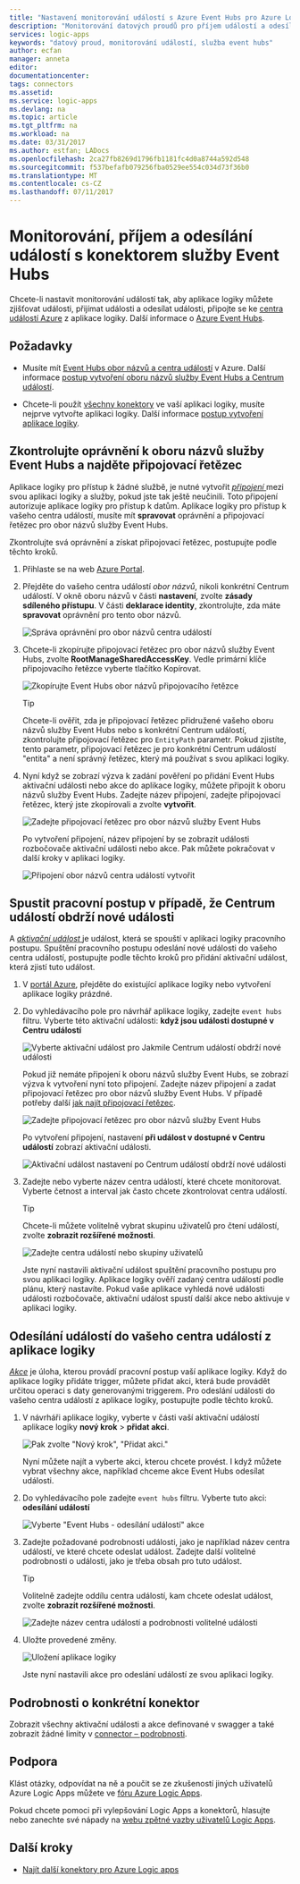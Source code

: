 ```yaml
---
title: "Nastavení monitorování událostí s Azure Event Hubs pro Azure Logic Apps | Microsoft Docs"
description: "Monitorování datových proudů pro příjem událostí a odesílání událostí pro Azure Logic Apps s Azure Event Hubs"
services: logic-apps
keywords: "datový proud, monitorování událostí, služba event hubs"
author: ecfan
manager: anneta
editor: 
documentationcenter: 
tags: connectors
ms.assetid: 
ms.service: logic-apps
ms.devlang: na
ms.topic: article
ms.tgt_pltfrm: na
ms.workload: na
ms.date: 03/31/2017
ms.author: estfan; LADocs
ms.openlocfilehash: 2ca27fb8269d1796fb1181fc4d0a8744a592d548
ms.sourcegitcommit: f537befafb079256fba0529ee554c034d73f36b0
ms.translationtype: MT
ms.contentlocale: cs-CZ
ms.lasthandoff: 07/11/2017
---
```

# <a name="monitor-receive-and-send-events-with-the-event-hubs-connector"></a>Monitorování, příjem a odesílání událostí s konektorem služby Event Hubs

Chcete-li nastavit monitorování událostí tak, aby aplikace logiky můžete zjišťovat události, přijímat události a odesílat události, připojte se ke [centra událostí Azure](https://azure.microsoft.com/services/event-hubs) z aplikace logiky. Další informace o [Azure Event Hubs](../event-hubs/event-hubs-what-is-event-hubs.md).

## <a name="requirements"></a>Požadavky

* Musíte mít [Event Hubs obor názvů a centra událostí](../event-hubs/event-hubs-create.md) v Azure. Další informace [postup vytvoření oboru názvů služby Event Hubs a Centrum událostí](../event-hubs/event-hubs-create.md). 

* Chcete-li použít [všechny konektory](https://docs.microsoft.com/azure/connectors/apis-list) ve vaší aplikaci logiky, musíte nejprve vytvořte aplikaci logiky. Další informace [postup vytvoření aplikace logiky](../logic-apps/logic-apps-create-a-logic-app.md).

<a name="permissions-connection-string"></a>
## <a name="check-event-hubs-namespace-permissions-and-find-the-connection-string"></a>Zkontrolujte oprávnění k oboru názvů služby Event Hubs a najděte připojovací řetězec

Aplikace logiky pro přístup k žádné službě, je nutné vytvořit [ *připojení* ](./connectors-overview.md) mezi svou aplikaci logiky a služby, pokud jste tak ještě neučinili. Toto připojení autorizuje aplikace logiky pro přístup k datům.
Aplikace logiky pro přístup k vašeho centra událostí, musíte mít **spravovat** oprávnění a připojovací řetězec pro obor názvů služby Event Hubs.

Zkontrolujte svá oprávnění a získat připojovací řetězec, postupujte podle těchto kroků.

1.  Přihlaste se na web [Azure Portal](https://portal.azure.com "Azure Portal"). 

2.  Přejděte do vašeho centra událostí *obor názvů*, nikoli konkrétní Centrum událostí. V okně oboru názvů v části **nastavení**, zvolte **zásady sdíleného přístupu**. V části **deklarace identity**, zkontrolujte, zda máte **spravovat** oprávnění pro tento obor názvů.

    ![Správa oprávnění pro obor názvů centra událostí](./media/connectors-create-api-azure-event-hubs/event-hubs-namespace.png)

3.  Chcete-li zkopírujte připojovací řetězec pro obor názvů služby Event Hubs, zvolte **RootManageSharedAccessKey**. Vedle primární klíče připojovacího řetězce vyberte tlačítko Kopírovat.

    ![Zkopírujte Event Hubs obor názvů připojovacího řetězce](media/connectors-create-api-azure-event-hubs/find-event-hub-namespace-connection-string.png)

    > [!TIP]
    > Chcete-li ověřit, zda je připojovací řetězec přidružené vašeho oboru názvů služby Event Hubs nebo s konkrétní Centrum událostí, zkontrolujte připojovací řetězec pro `EntityPath` parametr. Pokud zjistíte, tento parametr, připojovací řetězec je pro konkrétní Centrum událostí "entita" a není správný řetězec, který má používat s svou aplikaci logiky.

4.  Nyní když se zobrazí výzva k zadání pověření po přidání Event Hubs aktivační události nebo akce do aplikace logiky, můžete připojit k oboru názvů služby Event Hubs. Zadejte název připojení, zadejte připojovací řetězec, který jste zkopírovali a zvolte **vytvořit**.

    ![Zadejte připojovací řetězec pro obor názvů služby Event Hubs](./media/connectors-create-api-azure-event-hubs/event-hubs-connection.png)

    Po vytvoření připojení, název připojení by se zobrazit události rozbočovače aktivační události nebo akce. 
    Pak můžete pokračovat v další kroky v aplikaci logiky.

    ![Připojení obor názvů centra událostí vytvořit](./media/connectors-create-api-azure-event-hubs/event-hubs-connection-created.png)

## <a name="start-workflow-when-your-event-hub-receives-new-events"></a>Spustit pracovní postup v případě, že Centrum událostí obdrží nové události

A [ *aktivační událost* ](../logic-apps/logic-apps-what-are-logic-apps.md#logic-app-concepts) je událost, která se spouští v aplikaci logiky pracovního postupu. Spuštění pracovního postupu odeslání nové události do vašeho centra událostí, postupujte podle těchto kroků pro přidání aktivační událost, která zjistí tuto událost.

1.  V [portál Azure](https://portal.azure.com "portál Azure"), přejděte do existující aplikace logiky nebo vytvoření aplikace logiky prázdné.

2.  Do vyhledávacího pole pro návrhář aplikace logiky, zadejte `event hubs` filtru. Vyberte této aktivační události: **když jsou události dostupné v Centru událostí**

    ![Vyberte aktivační událost pro Jakmile Centrum událostí obdrží nové události](./media/connectors-create-api-azure-event-hubs/find-event-hubs-trigger.png)

    Pokud již nemáte připojení k oboru názvů služby Event Hubs, se zobrazí výzva k vytvoření nyní toto připojení. Zadejte název připojení a zadat připojovací řetězec pro obor názvů služby Event Hubs. 
    V případě potřeby další [jak najít připojovací řetězec](#permissions-connection-string).

    ![Zadejte připojovací řetězec pro obor názvů služby Event Hubs](./media/connectors-create-api-azure-event-hubs/event-hubs-connection.png)

    Po vytvoření připojení, nastavení **při událost v dostupné v Centru událostí** zobrazí aktivační události.

    ![Aktivační událost nastavení po Centrum událostí obdrží nové události](./media/connectors-create-api-azure-event-hubs/event-hubs-trigger.png)

3.  Zadejte nebo vyberte název centra událostí, které chcete monitorovat. Vyberte četnost a interval jak často chcete zkontrolovat centra událostí.

    > [!TIP]
    > Chcete-li můžete volitelně vybrat skupinu uživatelů pro čtení událostí, zvolte **zobrazit rozšířené možnosti**. 

    ![Zadejte centra událostí nebo skupiny uživatelů](./media/connectors-create-api-azure-event-hubs/event-hubs-trigger-details.png)

    Jste nyní nastavili aktivační událost spuštění pracovního postupu pro svou aplikaci logiky. 
    Aplikace logiky ověří zadaný centra událostí podle plánu, který nastavíte. 
    Pokud vaše aplikace vyhledá nové události události rozbočovače, aktivační událost spustí další akce nebo aktivuje v aplikaci logiky.

## <a name="send-events-to-your-event-hub-from-your-logic-app"></a>Odesílání událostí do vašeho centra událostí z aplikace logiky

[*Akce*](../logic-apps/logic-apps-what-are-logic-apps.md#logic-app-concepts) je úloha, kterou provádí pracovní postup vaší aplikace logiky. Když do aplikace logiky přidáte trigger, můžete přidat akci, která bude provádět určitou operaci s daty generovanými triggerem. Pro odeslání události do vašeho centra událostí z aplikace logiky, postupujte podle těchto kroků.

1.  V návrháři aplikace logiky, vyberte v části vaší aktivační událostí aplikace logiky **nový krok** > **přidat akci**.

    ![Pak zvolte "Nový krok", "Přidat akci."](./media/connectors-create-api-azure-event-hubs/add-action.png)

    Nyní můžete najít a vyberte akci, kterou chcete provést. 
    I když můžete vybrat všechny akce, například chceme akce Event Hubs odesílat události.

2.  Do vyhledávacího pole zadejte `event hubs` filtru.
Vyberte tuto akci: **odesílání událostí**

    ![Vyberte "Event Hubs - odesílání událostí" akce](./media/connectors-create-api-azure-event-hubs/find-event-hubs-action.png)

3.  Zadejte požadované podrobnosti události, jako je například název centra událostí, ve které chcete odeslat událost. Zadejte další volitelné podrobnosti o události, jako je třeba obsah pro tuto událost.

    > [!TIP]
    > Volitelně zadejte oddílu centra událostí, kam chcete odeslat událost, zvolte **zobrazit rozšířené možnosti**. 

    ![Zadejte název centra událostí a podrobnosti volitelné události](./media/connectors-create-api-azure-event-hubs/event-hubs-send-event-action.png)

6.  Uložte provedené změny.

    ![Uložení aplikace logiky](./media/connectors-create-api-azure-event-hubs/save-logic-app.png)

    Jste nyní nastavili akce pro odeslání událostí ze svou aplikaci logiky. 

## <a name="connector-specific-details"></a>Podrobnosti o konkrétní konektor

Zobrazit všechny aktivační události a akce definované v swagger a také zobrazit žádné limity v [connector – podrobnosti](/connectors/eventhubs/). 

## <a name="get-help"></a>Podpora

Klást otázky, odpovídat na ně a poučit se ze zkušeností jiných uživatelů Azure Logic Apps můžete ve [fóru Azure Logic Apps](https://social.msdn.microsoft.com/Forums/en-US/home?forum=azurelogicapps).

Pokud chcete pomoci při vylepšování Logic Apps a konektorů, hlasujte nebo zanechte své nápady na [webu zpětné vazby uživatelů Logic Apps](http://aka.ms/logicapps-wish).

## <a name="next-steps"></a>Další kroky

*  [Najít další konektory pro Azure Logic apps](./apis-list.md)